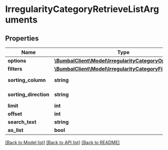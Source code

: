 # IrregularityCategoryRetrieveListArguments

## Properties
Name | Type | Description | Notes
------------ | ------------- | ------------- | -------------
**options** | [**\BumbalClient\Model\IrregularityCategoryOptionsModel**](IrregularityCategoryOptionsModel.md) |  | [optional] 
**filters** | [**\BumbalClient\Model\IrregularityCategoryFiltersModel**](IrregularityCategoryFiltersModel.md) |  | [optional] 
**sorting_column** | **string** | Sorting Column | [optional] 
**sorting_direction** | **string** | Sorting Direction | [optional] 
**limit** | **int** |  | [optional] 
**offset** | **int** |  | [optional] 
**search_text** | **string** |  | [optional] 
**as_list** | **bool** |  | [optional] 

[[Back to Model list]](../README.md#documentation-for-models) [[Back to API list]](../README.md#documentation-for-api-endpoints) [[Back to README]](../README.md)


